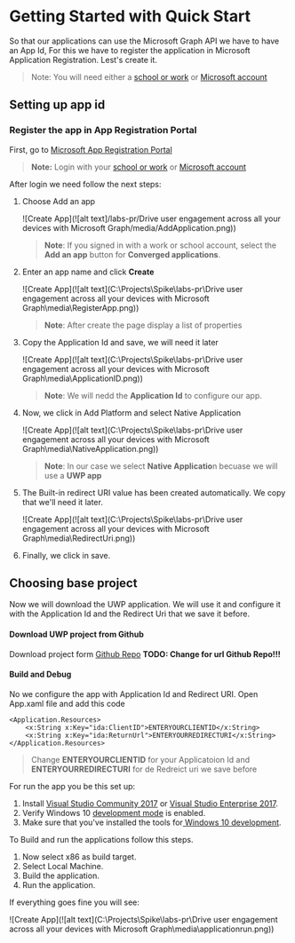 # Getting Started with Quick Start
So that our applications can use the Microsoft Graph API we have to have an App Id, 
For this we have to register the application in Microsoft Application Registration.
Lest's create it. 

> Note: You will need either a [school or work](https://developer.microsoft.com/en-us/office/dev-program) or [Microsoft account](https://signup.live.com/signup?wa=wsignin1.0&ct=1473983465&rver=6.6.6556.0&wp=MBI_SSL&wreply=https://outlook.live.com/owa/&id=292841&CBCXT=out&cobrandid=90015&bk=1473983466&uiflavor=web&uaid=3b7bae8746264c1bacf1db2b315745cc&mkt=EN-US&lc=1033&lic=1)

## Setting up app id
### Register the app in App Registration Portal
First, go to [Microsoft App Registration Portal](https://apps.dev.microsoft.com/)

> **Note:** Login with your  [school or work](https://developer.microsoft.com/en-us/office/dev-program) or [Microsoft account](https://signup.live.com/signup?wa=wsignin1.0&ct=1473983465&rver=6.6.6556.0&wp=MBI_SSL&wreply=https://outlook.live.com/owa/&id=292841&CBCXT=out&cobrandid=90015&bk=1473983466&uiflavor=web&uaid=3b7bae8746264c1bacf1db2b315745cc&mkt=EN-US&lc=1033&lic=1)

After login we need follow the next steps:

 1. Choose Add an app
  
	![Create App](![alt text]/labs-pr/Drive user engagement across all your devices with Microsoft Graph/media/AddApplication.png))

	> **Note**: If you signed in with a work or school account, select the **Add an app** button for **Converged applications**.

 2. Enter an app name and click **Create**

	![Create App](![alt text](C:\Projects\Spike\labs-pr\Drive user engagement across all your devices with Microsoft Graph\media\RegisterApp.png))

	> **Note**: After create the page display a list of properties	


 3. Copy the Application Id and save, we  will need it later
 
	![Create App](![alt text](C:\Projects\Spike\labs-pr\Drive user engagement across all your devices with Microsoft Graph\media\ApplicationID.png))

	> **Note**: We will nedd the **Application Id** to configure our app.	

 4. Now, we click in Add Platform and select Native Application 
	
	![Create App](![alt text](C:\Projects\Spike\labs-pr\Drive user engagement across all your devices with Microsoft Graph\media\NativeApplication.png))

	> **Note**: In our case we select **Native Applicatio**n becuase we will use a **UWP app**

 5. The Built-in redirect URI value has been created automatically. We copy that we'll need it later.
 
	![Create App](![alt text](C:\Projects\Spike\labs-pr\Drive user engagement across all your devices with Microsoft Graph\media\RedirectUri.png))
 
6. Finally, we click in save. 

## Choosing base project

Now we will download the UWP application. We will use it and configure it with the Application Id and the Redirect Uri that we save it before.

#### Download UWP project from Github 

Download project form [Github Repo](https://github.com/) **TODO: Change for url Github Repo!!!**

#### Build and Debug

No we configure the app with Application Id and Redirect URI.
Open App.xaml file and add this code

	<Application.Resources>
        <x:String x:Key="ida:ClientID">ENTERYOURCLIENTID</x:String>
        <x:String x:Key="ida:ReturnUrl">ENTERYOURREDIRECTURI</x:String>
    </Application.Resources>

> Change **ENTERYOURCLIENTID** for your Applicatoion Id and **ENTERYOURREDIRECTURI** for de Redreict uri we save before

For run the app you be this set  up:

1. Install [Visual Studio Community 2017](https://www.visualstudio.com/vs/) or [Visual Studio Enterprise 2017](https://www.visualstudio.com/vs/).
2. Verify Windows 10 [development mode](https://docs.microsoft.com/windows/uwp/get-started/enable-your-device-for-development#accessing-settings-for-developers) is enabled.
3. Make sure that you've installed the tools for[ Windows 10 development](https://developer.microsoft.com/windows/downloads).
 
To Build and run the applications follow this steps.

1. Now select x86 as build target.
2. Select Local Machine.
3. Build the application.
4. Run the application.

If everything goes fine you will see:

![Create App](![alt text](C:\Projects\Spike\labs-pr\Drive user engagement across all your devices with Microsoft Graph\media\applicationrun.png))
